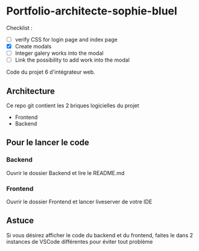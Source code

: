 # Portfolio-architecte-sophie-bluel

Checklist : 

- [ ] verify CSS for login page and index page
- [x] Create modals
- [ ] Integer galery works into the modal
- [ ] Link the possibility to add work into the modal

Code du projet 6 d'intégrateur web.

## Architecture

Ce repo git contient les 2 briques logicielles du projet 
- Frontend
- Backend

## Pour le lancer le code
### Backend
Ouvrir le dossier Backend et lire le README.md

### Frontend
Ouvrir le dossier Frontend et lancer liveserver de votre IDE
 
## Astuce
 
Si vous désirez afficher le code du backend et du frontend, faites le dans 2 instances de VSCode différentes pour éviter tout problème
